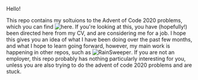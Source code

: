 Hello!

This repo contains my soltuions to the Advent of Code 2020 problems, which you can find ![here](https://adventofcode.com/2020).
If you're looking at this, you have (hopefully!) been directed here from my CV, and are considering me for a job. I hope this gives you an idea of what I have been doing over the past few months, and what I hope to learn going forward, however, my main work is happening in other repos, such as ![RainSweeper](https://github.com/SixteenThousand/RainSweeper).
If you are not an employer, this repo probably has nothing particularly interesting for you, unless you are also trying to do the advent of code 2020 problems and are stuck.
